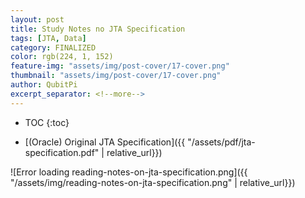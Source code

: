 ```yaml
---
layout: post
title: Study Notes no JTA Specification
tags: [JTA, Data]
category: FINALIZED
color: rgb(224, 1, 152)
feature-img: "assets/img/post-cover/17-cover.png"
thumbnail: "assets/img/post-cover/17-cover.png"
author: QubitPi
excerpt_separator: <!--more-->
---
```


<!--more-->

* TOC
{:toc}

* [(Oracle) Original JTA Specification]({{ "/assets/pdf/jta-specification.pdf" | relative_url}})

![Error loading reading-notes-on-jta-specification.png]({{ "/assets/img/reading-notes-on-jta-specification.png" | relative_url}})
